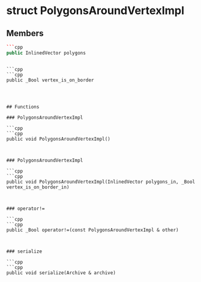 # struct PolygonsAroundVertexImpl


## Members

```cpp
```cpp
public InlinedVector polygons
```
```

```cpp
```cpp
public _Bool vertex_is_on_border
```
```



## Functions

### PolygonsAroundVertexImpl

```cpp
```cpp
public void PolygonsAroundVertexImpl()
```
```


### PolygonsAroundVertexImpl

```cpp
```cpp
public void PolygonsAroundVertexImpl(InlinedVector polygons_in, _Bool vertex_is_on_border_in)
```
```


### operator!=

```cpp
```cpp
public _Bool operator!=(const PolygonsAroundVertexImpl & other)
```
```


### serialize

```cpp
```cpp
public void serialize(Archive & archive)
```
```




